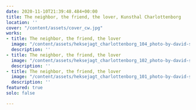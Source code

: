 ```yaml
---
date: 2020-11-10T21:39:48.484+00:00
title: The neighbor, the friend, the lover, Kunsthal Charlottenborg
location: ''
cover: "/content/assets/cover_cw.jpg"
works:
- title: The neighbor, the friend, the lover
  image: "/content/assets/heksejagt_charlottenborg_104_photo-by-david-stjernholm.jpg"
  description: ''
- title: The neighbor, the friend, the lover
  image: "/content/assets/heksejagt_charlottenborg_102_photo-by-david-stjernholm.jpg"
  description: ''
- title: The neighbor, the friend, the lover
  image: "/content/assets/heksejagt_charlottenborg_101_photo-by-david-stjernholm.jpg"
  description: ''
featured: true
solo: false

---
```

